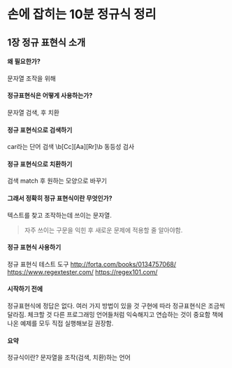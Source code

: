 # 손에 잡히는 10분 정규식 정리
## 1장 정규 표현식 소개

#### 왜 필요한가?  
문자열 조작을 위해 

#### 정규표현식은 어떻게 사용하는가? 
문자열 검색, 후 치환

#### 정규 표현식으로 검색하기  
car라는 단어 검색  \b[Cc][Aa][Rr]\b
동등성 검사

#### 정규 표현식으로 치환하기
검색 match 후 원하는 모양으로 바꾸기

#### 그래서 정확히 정규 표현식이란 무엇인가?
텍스트를 찾고 조작하는데 쓰이는 문자열.

> 자주 쓰이는 구문을 익힌 후 새로운 문제에 적용할 줄 알아야함.

#### 정규 표현식 사용하기
정규 표현식 테스트 도구 http://forta.com/books/0134757068/ 
https://www.regextester.com/
https://regex101.com/

#### 시작하기 전에 
정규표현식에 정답은 없다. 여러 가지 방법이 있을 것 
구현에 따라 정규표현식은 조금씩 달라짐. 체크할 것
다른 프로그래밍 언어들처럼 익숙해지고 연습하는 것이 중요함
책에 나온 예제를 모두 직접 실행해보길 권장함.

#### 요약
정규식이란? 문자열을 조작(검색, 치환)하는 언어

